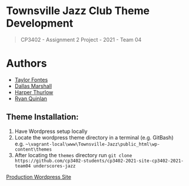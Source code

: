 # Townsville Jazz Club Theme Development

> CP3402 - Assignment 2 Project - 2021 - Team 04

# Authors

- [Taylor Fontes](https://github.com/DaRealTaylor)
- [Dallas Marshall](https://github.com/Dallas-Marshall)
- [Harper Thurlow](https://github.com/HarperThurlow)
- [Ryan Quinlan](https://github.com/RyanQ02)

## Theme Installation:

1. Have Wordpress setup locally
2. Locate the wordpress theme directory in a terminal (e.g. GitBash)  
   e.g. ```~\vagrant-local\www\Townsville-Jazz\public_html\wp-content\themes```
3. After locating the `themes` directory
   run ```git clone https://github.com/cp3402-students/cp3402-2021-site-cp3402-2021-team04 underscores-jazz```

[Production Wordpress Site](http://ec2-3-104-76-166.ap-southeast-2.compute.amazonaws.com/townsville_jazz/)